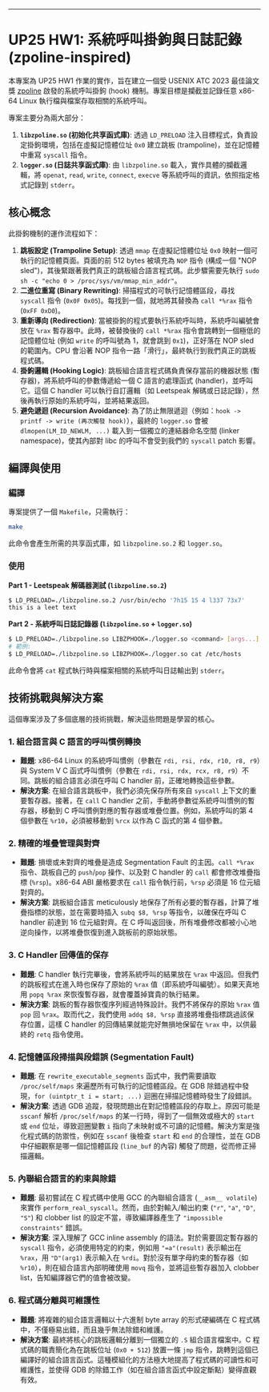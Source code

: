 ---

# UP25 HW1: 系統呼叫掛鉤與日誌記錄 (zpoline-inspired)

本專案為 UP25 HW1 作業的實作，旨在建立一個受 USENIX ATC 2023 最佳論文獎 [zpoline](https://www.usenix.org/conference/atc23/presentation/lu) 啟發的系統呼叫掛鉤 (hook) 機制。專案目標是攔截並記錄任意 x86-64 Linux 執行檔與檔案存取相關的系統呼叫。

專案主要分為兩大部分：
1.  **`libzpoline.so` (初始化共享函式庫)**: 透過 `LD_PRELOAD` 注入目標程式，負責設定掛鉤環境，包括在虛擬記憶體位址 `0x0` 建立跳板 (trampoline)，並在記憶體中重寫 `syscall` 指令。
2.  **`logger.so` (日誌共享函式庫)**: 由 `libzpoline.so` 載入，實作具體的攔截邏輯，將 `openat`, `read`, `write`, `connect`, `execve` 等系統呼叫的資訊，依照指定格式記錄到 `stderr`。

## 核心概念

此掛鉤機制的運作流程如下：

1.  **跳板設定 (Trampoline Setup)**: 透過 `mmap` 在虛擬記憶體位址 `0x0` 映射一個可執行的記憶體頁面。頁面的前 512 bytes 被填充為 `NOP` 指令 (構成一個 "NOP sled")，其後緊跟著我們真正的跳板組合語言程式碼。此步驟需要先執行 `sudo sh -c "echo 0 > /proc/sys/vm/mmap_min_addr"`。
2.  **二進位重寫 (Binary Rewriting)**: 掃描程式的可執行記憶體區段，尋找 `syscall` 指令 (`0x0F 0x05`)。每找到一個，就地將其替換為 `call *%rax` 指令 (`0xFF 0xD0`)。
3.  **重新導向 (Redirection)**: 當被掛鉤的程式要執行系統呼叫時，系統呼叫編號會放在 `%rax` 暫存器中。此時，被替換後的 `call *%rax` 指令會跳轉到一個極低的記憶體位址 (例如 `write` 的呼叫號為 1，就會跳到 `0x1`)，正好落在 NOP sled 的範圍內。CPU 會沿著 NOP 指令一路「滑行」，最終執行到我們真正的跳板程式碼。
4.  **掛鉤邏輯 (Hooking Logic)**: 跳板組合語言程式碼負責保存當前的機器狀態 (暫存器)，將系統呼叫的參數傳遞給一個 C 語言的處理函式 (handler)，並呼叫它。這個 C handler 可以執行自訂邏輯（如 Leetspeak 解碼或日誌記錄），然後再執行原始的系統呼叫，並將結果返回。
5.  **避免遞迴 (Recursion Avoidance)**: 為了防止無限遞迴（例如：`hook -> printf -> write (再次觸發 hook)`），最終的 `logger.so` 會被 `dlmopen(LM_ID_NEWLM, ...)` 載入到一個獨立的連結器命名空間 (linker namespace)，使其內部對 libc 的呼叫不會受到我們的 `syscall` patch 影響。

## 編譯與使用

### 編譯

專案提供了一個 `Makefile`，只需執行：

```bash
make
```

此命令會產生所需的共享函式庫，如 `libzpoline.so.2` 和 `logger.so`。

### 使用

**Part 1 - Leetspeak 解碼器測試 (`libzpoline.so.2`)**
```bash
$ LD_PRELOAD=./libzpoline.so.2 /usr/bin/echo '7h15 15 4 l337 73x7'
this is a leet text
```

**Part 2 - 系統呼叫日誌記錄器 (`libzpoline.so` + `logger.so`)**
```bash
$ LD_PRELOAD=./libzpoline.so LIBZPHOOK=./logger.so <command> [args...]
# 範例:
$ LD_PRELOAD=./libzpoline.so LIBZPHOOK=./logger.so cat /etc/hosts
```
此命令會將 `cat` 程式執行時與檔案相關的系統呼叫日誌輸出到 `stderr`。

## 技術挑戰與解決方案

這個專案涉及了多個底層的技術挑戰，解決這些問題是學習的核心。

### 1. 組合語言與 C 語言的呼叫慣例轉換

-   **難題**: x86-64 Linux 的系統呼叫慣例（參數在 `rdi, rsi, rdx, r10, r8, r9`）與 System V C 函式呼叫慣例（參數在 `rdi, rsi, rdx, rcx, r8, r9`）不同。跳板的組合語言必須在呼叫 C handler 前，正確地轉換這些參數。
-   **解決方案**: 在組合語言跳板中，我們必須先保存所有來自 `syscall` 上下文的重要暫存器。接著，在 `call` C handler 之前，手動將參數從系統呼叫慣例的暫存器，移動到 C 呼叫慣例對應的暫存器或堆疊位置。例如，系統呼叫的第 4 個參數在 `%r10`，必須被移動到 `%rcx` 以作為 C 函式的第 4 個參數。

### 2. 精確的堆疊管理與對齊

-   **難題**: 損壞或未對齊的堆疊是造成 Segmentation Fault 的主因。`call *%rax` 指令、跳板自己的 `push`/`pop` 操作、以及對 C handler 的 `call` 都會修改堆疊指標 (`%rsp`)。x86-64 ABI 嚴格要求在 `call` 指令執行前，`%rsp` 必須是 16 位元組對齊的。
-   **解決方案**: 跳板組合語言 meticulously 地保存了所有必要的暫存器，計算了堆疊指標的狀態，並在需要時插入 `subq $8, %rsp` 等指令，以確保在呼叫 C handler 前達到 16 位元組對齊。在 C 呼叫返回後，所有堆疊修改都被小心地逆向操作，以將堆疊恢復到進入跳板前的原始狀態。

### 3. C Handler 回傳值的保存

-   **難題**: C handler 執行完畢後，會將系統呼叫的結果放在 `%rax` 中返回。但我們的跳板程式在進入時也保存了原始的 `%rax` 值（即系統呼叫編號）。如果天真地用 `popq %rax` 來恢復暫存器，就會覆蓋掉寶貴的執行結果。
-   **解決方案**: 跳板的暫存器恢復序列經過特殊設計。我們不將保存的原始 `%rax` 值 `pop` 回 `%rax`。取而代之，我們使用 `addq $8, %rsp` 直接將堆疊指標跳過該保存位置，這樣 C handler 的回傳結果就能完好無損地保留在 `%rax` 中，以供最終的 `retq` 指令使用。

### 4. 記憶體區段掃描與段錯誤 (Segmentation Fault)

-   **難題**: 在 `rewrite_executable_segments` 函式中，我們需要讀取 `/proc/self/maps` 來遍歷所有可執行的記憶體區段。在 GDB 除錯過程中發現，`for (uintptr_t i = start; ...)` 迴圈在掃描記憶體時發生了段錯誤。
-   **解決方案**: 透過 GDB 追蹤，發現問題出在對記憶體區段的存取上。原因可能是 `sscanf` 解析 `/proc/self/maps` 的某一行時，得到了一個無效或極大的 `start` 或 `end` 位址，導致迴圈變數 `i` 指向了未映射或不可讀的記憶體。解決方案是強化程式碼的防禦性，例如在 `sscanf` 後檢查 `start` 和 `end` 的合理性，並在 GDB 中仔細觀察是哪一個記憶體區段 (`line_buf` 的內容) 觸發了問題，從而修正掃描邏輯。

### 5. 內聯組合語言的約束與除錯

-   **難題**: 最初嘗試在 C 程式碼中使用 GCC 的內聯組合語言 (`__asm__ volatile`) 來實作 `perform_real_syscall`。然而，由於對輸入/輸出約束 (`"r"`, `"a"`, `"D"`, `"S"`) 和 clobber list 的設定不當，導致編譯器產生了 `"impossible constraints"` 錯誤。
-   **解決方案**: 深入理解了 GCC inline assembly 的語法。對於需要固定暫存器的 `syscall` 指令，必須使用特定的約束，例如用 `"=a"(result)` 表示輸出在 `%rax`，用 `"D"(arg1)` 表示輸入在 `%rdi`。對於沒有單字母約束的暫存器（如 `%r10`），則在組合語言內部明確使用 `movq` 指令，並將這些暫存器加入 clobber list，告知編譯器它們的值會被改變。

### 6. 程式碼分離與可維護性

-   **難題**: 將複雜的組合語言邏輯以十六進制 byte array 的形式硬編碼在 C 程式碼中，不僅極易出錯，而且幾乎無法除錯和維護。
-   **解決方案**: 最終將核心的跳板邏輯分離到一個獨立的 `.S` 組合語言檔案中。C 程式碼的職責簡化為在跳板位址 (`0x0 + 512`) 放置一條 `jmp` 指令，跳轉到這個已編譯好的組合語言函式。這種模組化的方法極大地提高了程式碼的可讀性和可維護性，並使得 GDB 的除錯工作（如在組合語言函式中設定斷點）變得直觀有效。